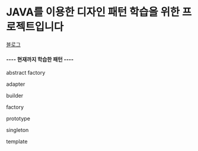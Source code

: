 # JAVA를 이용한 디자인 패턴 학습을 위한 프로젝트입니다


[블로그](https://motiveko.tistory.com/category/%EA%B0%9C%EB%B0%9C%EA%B8%B0%EC%B4%88/Design%20Patterns)



#### ---- 현재까지 학습한 패턴 ----

  abstract factory 

  adapter

  builder

  factory

  prototype

  singleton

  template
